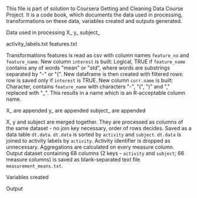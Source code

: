 This file is part of solution to Coursera Getting and Cleaning Data Course Project. It is a code book, which documents the data used in processing, transformations on these data, variables created and outputs generated.

Data used in processing
X_
y_
subject_

activity_labels.txt
features.txt

Transformations
features is read as csv with column names `feature_no` and `feature_name`.
New column `interest` is built: Logical, TRUE if `feature_name` contains any of words "mean" or "std", where words are substrings separated by "-" or "(".
New dataframe is then created with filtered rows: row is saved only if `interest` is TRUE.
New column `corr.name` is built: Character, contains `feature_name` with characters "-", "(", ")" and "," replaced with "_". This results in a name which is an R-acceptable column name.

X_ are appended
y_ are appended
subject_ are appended

X, y and subject are merged together. They are processed as columns of the same dataset - no join key necessary, order of rows decides. Saved as a data table `dt.data`.
`dt.data` is sorted by `activity` and `subject`.
`dt.data` is joined to activity labels by `activity`. Activity identifier is dropped as unnecessary.
Aggregations are calculated on every measure column.
Output dataset containing 68 columns (2 keys - `activity` and `subject`; 66 measure columns) is saved as blank-separated text file `measurement_means.txt`.



Variables created

Output


